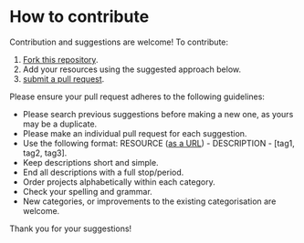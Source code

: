 # How to contribute

Contribution and suggestions are welcome! To contribute:

1. [Fork this repository](https://help.github.com/articles/fork-a-repo/).
2. Add your resources using the suggested approach below.
3. [submit a pull request](https://help.github.com/articles/creating-a-pull-request-from-a-fork/). 


Please ensure your pull request adheres to the following guidelines:

- Please search previous suggestions before making a new one, as yours may be a duplicate.
- Please make an individual pull request for each suggestion.
- Use the following format: RESOURCE ([as a URL](https://github.com/adam-p/markdown-here/wiki/Markdown-Cheatsheet#links)) - DESCRIPTION - [tag1, tag2, tag3].
- Keep descriptions short and simple.
- End all descriptions with a full stop/period.
- Order projects alphabetically within each category.
- Check your spelling and grammar.
- New categories, or improvements to the existing categorisation are welcome.

Thank you for your suggestions!

